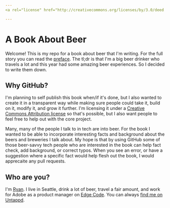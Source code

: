 ```yaml
---
<a rel="license" href="http://creativecommons.org/licenses/by/3.0/deed.en_US"><img alt="Creative Commons License" style="border-width:0" src="http://i.creativecommons.org/l/by/3.0/88x31.png" /></a><br />This work is licensed under a <a rel="license" href="http://creativecommons.org/licenses/by/3.0/deed.en_US">Creative Commons Attribution 3.0 Unported License</a>.

---
```


A Book About Beer
=================

Welcome! This is my repo for a book about beer that I'm writing. For the 
full story you can read the [preface](src/PREFACE.md). The tl;dr is that I'm 
a big beer drinker who travels a lot and this year had some amazing beer
experiences. So I decided to write them down.

Why GitHub?
-----------

I'm planning to self publish this book when/if it's done, but I also wanted to 
create it in a transparent way while making sure people could take it, build on it, 
modify it, and grow it further. I'm licensing it under a [Creative Commons Attribution license](http://creativecommons.org/licenses/by/3.0/deed.en_US) 
so that's possible, but I also want people to feel free to help out with the 
core project. 

Many, many of the people I talk to in tech are into beer. For the book 
I wanted to be able to incorporate interesting facts and background about the
beers and breweries I talk about. My hope is that by using GitHub some of those
beer-savvy tech people who are interested in the book can help fact check, add 
background, or correct typos. When you see an error, or have a suggestion where a 
specific fact would help flesh out the book, I would apprecaite any pull requests.

Who are you?
------------

I'm [Ryan](http://blog.digitalbackcountry.com). I live in Seattle, drink a lot of beer, 
travel a fair amount, and work for Adobe as a product manager on [Edge Code](http://html.adobe.com/edge/code). You can 
always [find me on Untappd](https://untappd.com/user/ryanstewart).


